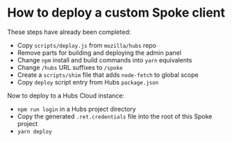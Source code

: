 # How to deploy a custom Spoke client

These steps have already been completed:

* Copy `scripts/deploy.js` from `mozilla/hubs` repo
* Remove parts for building and deploying the admin panel
* Change `npm` install and build commands into `yarn` equivalents
* Change `/hubs` URL suffixes to `/spoke`
* Create a `scripts/shim` file that adds `node-fetch` to global scope
* Copy `deploy` script entry from Hubs `package.json`

Now to deploy to a Hubs Cloud instance:

* `npm run login` in a Hubs project directory
* Copy the generated `.ret.credentials` file into the root of this Spoke project
* `yarn deploy`